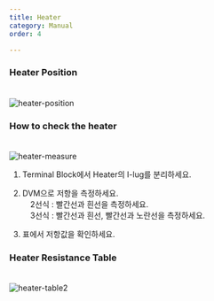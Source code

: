 ```yaml
---
title: Heater
category: Manual
order: 4

---
```


### **Heater Position**  
　  
![heater-position](https://user-images.githubusercontent.com/85915538/125911677-b871bba6-3a20-43fd-b2cc-67c8eec063f7.png)


### **How to check the heater**  
　  
![heater-measure](https://user-images.githubusercontent.com/85915538/125908534-ab422ced-b9a5-4d60-aeb8-c6a35054694c.png)

1) Terminal Block에서 Heater의 I-lug를 분리하세요.  

3) DVM으로 저항을 측정하세요.  
　2선식 : 빨간선과 흰선을 측정하세요.  
　3선식 : 빨간선과 흰선, 빨간선과 노란선을 측정하세요.  
 
3) 표에서 저항값을 확인하세요.  

<!---
1) Disconnect the heater I-lug from the terminal block.  

2) Measure resistance with DVM.  
　2-wire type: Measure the red and white lines.  
　3-wire type: Measure the red and white lines, the red and yellow lines.  
 
3) Check the resistance value in the table.  
--->

### **Heater Resistance Table**  
　  
![heater-table2](https://user-images.githubusercontent.com/85915538/125911126-782b88a9-2a23-44ad-9d19-769bb05910fd.png)
